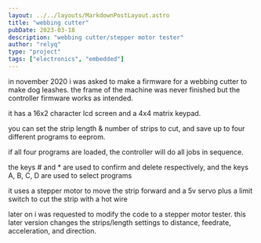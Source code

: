 ```yaml
---
layout: ../../layouts/MarkdownPostLayout.astro
title: "webbing cutter"
pubDate: 2023-03-18
description: "webbing cutter/stepper motor tester"
author: "relyq"
type: "project"
tags: ["electronics", "embedded"]
---
```


in november 2020 i was asked to make a firmware for a webbing cutter to make dog leashes. the frame of the machine was never finished but the controller firmware works as intended.

it has a 16x2 character lcd screen and a 4x4 matrix keypad.

you can set the strip length & number of strips to cut, and save up to four different programs to eeprom.

if all four programs are loaded, the controller will do all jobs in sequence.

the keys # and \* are used to confirm and delete respectively, and the keys A, B, C, D are used to select programs

it uses a stepper motor to move the strip forward and a 5v servo plus a limit switch to cut the strip with a hot wire

later on i was requested to modify the code to a stepper motor tester.
this later version changes the strips/length settings to distance, feedrate, acceleration, and direction.
